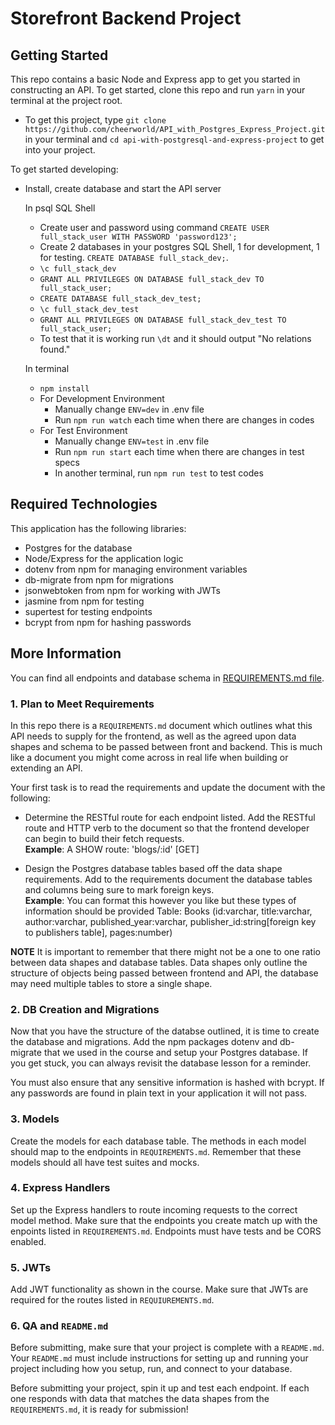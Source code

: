 # Storefront Backend Project

## Getting Started

This repo contains a basic Node and Express app to get you started in constructing an API. To get started, clone this repo and run `yarn` in your terminal at the project root.

- To get this project, type `git clone https://github.com/cheerworld/API_with_Postgres_Express_Project.git` in your terminal and `cd api-with-postgresql-and-express-project` to get into your project.

To get started developing:

- Install, create database and start the API server

  In psql SQL Shell

  - Create user and password using command `CREATE USER full_stack_user WITH PASSWORD 'password123';`
  - Create 2 databases in your postgres SQL Shell, 1 for development, 1 for testing. `CREATE DATABASE full_stack_dev;`.
  - `\c full_stack_dev`
  - `GRANT ALL PRIVILEGES ON DATABASE full_stack_dev TO full_stack_user;`
  - `CREATE DATABASE full_stack_dev_test;`
  - `\c full_stack_dev_test`
  - `GRANT ALL PRIVILEGES ON DATABASE full_stack_dev_test TO full_stack_user;`
  - To test that it is working run `\dt` and it should output "No relations found."

  In terminal

  - `npm install`
  - For Development Environment
    - Manually change `ENV=dev` in .env file
    - Run `npm run watch` each time when there are changes in codes
  - For Test Environment
    - Manually change `ENV=test` in .env file
    - Run `npm run start` each time when there are changes in test specs
    - In another terminal, run `npm run test` to test codes

## Required Technologies

This application has the following libraries:

- Postgres for the database
- Node/Express for the application logic
- dotenv from npm for managing environment variables
- db-migrate from npm for migrations
- jsonwebtoken from npm for working with JWTs
- jasmine from npm for testing
- supertest for testing endpoints
- bcrypt from npm for hashing passwords

## More Information

You can find all endpoints and database schema in [REQUIREMENTS.md file](/REQUIREMENTS.md).

### 1. Plan to Meet Requirements

In this repo there is a `REQUIREMENTS.md` document which outlines what this API needs to supply for the frontend, as well as the agreed upon data shapes and schema to be passed between front and backend. This is much like a document you might come across in real life when building or extending an API.

Your first task is to read the requirements and update the document with the following:

- Determine the RESTful route for each endpoint listed. Add the RESTful route and HTTP verb to the document so that the frontend developer can begin to build their fetch requests.  
  **Example**: A SHOW route: 'blogs/:id' [GET]

- Design the Postgres database tables based off the data shape requirements. Add to the requirements document the database tables and columns being sure to mark foreign keys.  
  **Example**: You can format this however you like but these types of information should be provided
  Table: Books (id:varchar, title:varchar, author:varchar, published_year:varchar, publisher_id:string[foreign key to publishers table], pages:number)

**NOTE** It is important to remember that there might not be a one to one ratio between data shapes and database tables. Data shapes only outline the structure of objects being passed between frontend and API, the database may need multiple tables to store a single shape.

### 2. DB Creation and Migrations

Now that you have the structure of the databse outlined, it is time to create the database and migrations. Add the npm packages dotenv and db-migrate that we used in the course and setup your Postgres database. If you get stuck, you can always revisit the database lesson for a reminder.

You must also ensure that any sensitive information is hashed with bcrypt. If any passwords are found in plain text in your application it will not pass.

### 3. Models

Create the models for each database table. The methods in each model should map to the endpoints in `REQUIREMENTS.md`. Remember that these models should all have test suites and mocks.

### 4. Express Handlers

Set up the Express handlers to route incoming requests to the correct model method. Make sure that the endpoints you create match up with the enpoints listed in `REQUIREMENTS.md`. Endpoints must have tests and be CORS enabled.

### 5. JWTs

Add JWT functionality as shown in the course. Make sure that JWTs are required for the routes listed in `REQUIUREMENTS.md`.

### 6. QA and `README.md`

Before submitting, make sure that your project is complete with a `README.md`. Your `README.md` must include instructions for setting up and running your project including how you setup, run, and connect to your database.

Before submitting your project, spin it up and test each endpoint. If each one responds with data that matches the data shapes from the `REQUIREMENTS.md`, it is ready for submission!

